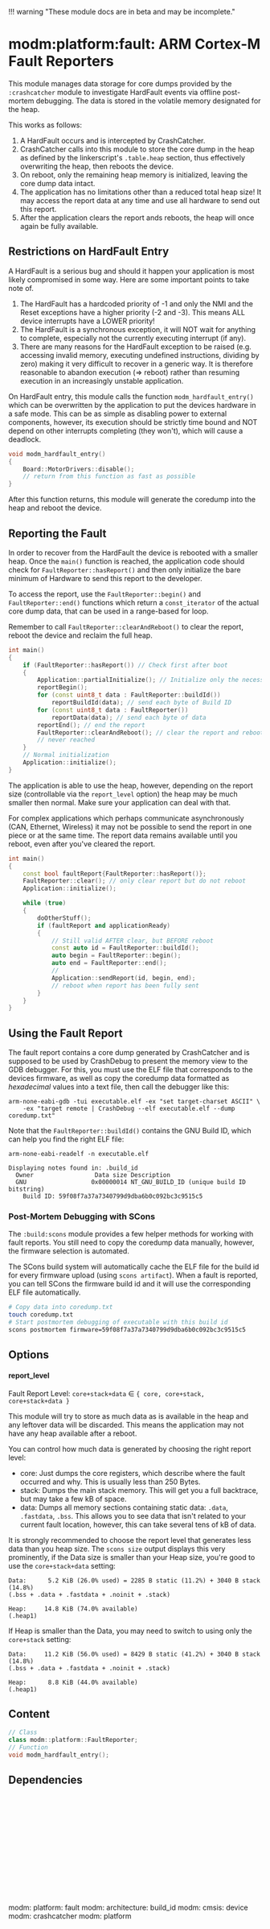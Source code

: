 !!! warning "These module docs are in beta and may be incomplete."

# modm:platform:fault: ARM Cortex-M Fault Reporters

This module manages data storage for core dumps provided by the `:crashcatcher`
module to investigate HardFault events via offline post-mortem debugging.
The data is stored in the volatile memory designated for the heap.

This works as follows:

1. A HardFault occurs and is intercepted by CrashCatcher.
2. CrashCatcher calls into this module to store the core dump in the heap as
   defined by the linkerscript's `.table.heap` section, thus effectively
   overwriting the heap, then reboots the device.
3. On reboot, only the remaining heap memory is initialized, leaving the core
   dump data intact.
4. The application has no limitations other than a reduced total heap size!
   It may access the report data at any time and use all hardware to send out
   this report.
5. After the application clears the report ands reboots, the heap will once 
   again be fully available.


## Restrictions on HardFault Entry

A HardFault is a serious bug and should it happen your application is most likely
compromised in some way. Here are some important points to take note of.

1. The HardFault has a hardcoded priority of -1 and only the NMI and the Reset
   exceptions have a higher priority (-2 and -3). This means ALL device interrupts
   have a LOWER priority!
2. The HardFault is a synchronous exception, it will NOT wait for anything to
   complete, especially not the currently executing interrupt (if any).
3. There are many reasons for the HardFault exception to be raised (e.g. accessing
   invalid memory, executing undefined instructions, dividing by zero) making
   it very difficult to recover in a generic way. It is therefore reasonable
   to abandon execution (=> reboot) rather than resuming execution in an
   increasingly unstable application.

On HardFault entry, this module calls the function `modm_hardfault_entry()` which
can be overwritten by the application to put the devices hardware in a safe mode.
This can be as simple as disabling power to external components, however, its
execution should be strictly time bound and NOT depend on other interrupts
completing (they won't), which will cause a deadlock.

```cpp
void modm_hardfault_entry()
{
    Board::MotorDrivers::disable();
    // return from this function as fast as possible
}
```

After this function returns, this module will generate the coredump into the
heap and reboot the device.


## Reporting the Fault

In order to recover from the HardFault the device is rebooted with a smaller
heap. Once the `main()` function is reached, the application code should check
for `FaultReporter::hasReport()` and then only initialize the bare minimum of
Hardware to send this report to the developer.

To access the report, use the `FaultReporter::begin()` and `FaultReporter::end()`
functions which return a `const_iterator` of the actual core dump data, that can
be used in a range-based for loop.

Remember to call  `FaultReporter::clearAndReboot()` to clear the report, reboot
the device and reclaim the full heap.

```cpp
int main()
{
    if (FaultReporter::hasReport()) // Check first after boot
    {
        Application::partialInitialize(); // Initialize only the necessary
        reportBegin();
        for (const uint8_t data : FaultReporter::buildId())
            reportBuildId(data); // send each byte of Build ID
        for (const uint8_t data : FaultReporter())
            reportData(data); // send each byte of data
        reportEnd(); // end the report
        FaultReporter::clearAndReboot(); // clear the report and reboot
        // never reached
    }
    // Normal initialization
    Application::initialize();
}
```

The application is able to use the heap, however, depending on the report size
(controllable via the `report_level` option) the heap may be much smaller then
normal. Make sure your application can deal with that.

For complex applications which perhaps communicate asynchronously (CAN,
Ethernet, Wireless) it may not be possible to send the report in one piece or
at the same time. The report data remains available until you reboot, even after
you've cleared the report.

```cpp
int main()
{
    const bool faultReport{FaultReporter::hasReport()};
    FaultReporter::clear(); // only clear report but do not reboot
    Application::initialize();

    while (true)
    {
        doOtherStuff();
        if (faultReport and applicationReady)
        {
            // Still valid AFTER clear, but BEFORE reboot
            const auto id = FaultReporter::buildId();
            auto begin = FaultReporter::begin();
            auto end = FaultReporter::end();
            //
            Application::sendReport(id, begin, end);
            // reboot when report has been fully sent
        }
    }
}
```


## Using the Fault Report

The fault report contains a core dump generated by CrashCatcher and is supposed
to be used by CrashDebug to present the memory view to the GDB debugger.
For this, you must use the ELF file that corresponds to the devices firmware,
as well as copy the coredump data formatted as *hexadecimal* values into a text
file, then call the debugger like this:

```
arm-none-eabi-gdb -tui executable.elf -ex "set target-charset ASCII" \
    -ex "target remote | CrashDebug --elf executable.elf --dump coredump.txt"
```

Note that the `FaultReporter::buildId()` contains the GNU Build ID, which can
help you find the right ELF file:

```
arm-none-eabi-readelf -n executable.elf

Displaying notes found in: .build_id
  Owner                 Data size Description
  GNU                  0x00000014 NT_GNU_BUILD_ID (unique build ID bitstring)
    Build ID: 59f08f7a37a7340799d9dba6b0c092bc3c9515c5
```


### Post-Mortem Debugging with SCons

The `:build:scons` module provides a few helper methods for working with fault
reports. You still need to copy the coredump data manually, however, the firmware
selection is automated.

The SCons build system will automatically cache the ELF file for the build id for
every firmware upload (using `scons artifact`).
When a fault is reported, you can tell SCons the firmware build id and it will use
the corresponding ELF file automatically.

```sh
# Copy data into coredump.txt
touch coredump.txt
# Start postmortem debugging of executable with this build id
scons postmortem firmware=59f08f7a37a7340799d9dba6b0c092bc3c9515c5
```

## Options
#### report_level

Fault Report Level: `core+stack+data` ∈ `{ core, core+stack, core+stack+data }`

This module will try to store as much data as is available in the heap and any
leftover data will be discarded. This means the application may not have any
heap available after a reboot.

You can control how much data is generated by choosing the right report level:

- core: Just dumps the core registers, which describe where the fault occurred
        and why. This is usually less than 250 Bytes.
- stack: Dumps the main stack memory. This will get you a full backtrace, but
         may take a few kB of space.
- data: Dumps all memory sections containing static data: `.data`, `.fastdata`,
        `.bss`. This allows you to see data that isn't related to your current
        fault location, however, this can take several tens of kB of data.

It is strongly recommended to choose the report level that generates less data
than you heap size. The `scons size` output displays this very prominently,
if the Data size is smaller than your Heap size, you're good to use the
`core+stack+data` setting:

```
Data:      5.2 KiB (26.0% used) = 2285 B static (11.2%) + 3040 B stack (14.8%)
(.bss + .data + .fastdata + .noinit + .stack)

Heap:     14.8 KiB (74.0% available)
(.heap1)
```

If Heap is smaller than the Data, you may need to switch to using only the
`core+stack` setting:

```
Data:     11.2 KiB (56.0% used) = 8429 B static (41.2%) + 3040 B stack (14.8%)
(.bss + .data + .fastdata + .noinit + .stack)

Heap:      8.8 KiB (44.0% available)
(.heap1)
```
## Content

```cpp
// Class
class modm::platform::FaultReporter;
// Function
void modm_hardfault_entry();
```
## Dependencies

<?xml version="1.0" encoding="UTF-8" standalone="no"?>
<!DOCTYPE svg PUBLIC "-//W3C//DTD SVG 1.1//EN"
 "http://www.w3.org/Graphics/SVG/1.1/DTD/svg11.dtd">
<!-- Generated by graphviz version 2.40.1 (20161225.0304)
 -->
<!-- Title: modm:platform:fault Pages: 1 -->
<svg width="350pt" height="150pt"
 viewBox="0.00 0.00 350.00 150.00" xmlns="http://www.w3.org/2000/svg" xmlns:xlink="http://www.w3.org/1999/xlink">
<g id="graph0" class="graph" transform="scale(1 1) rotate(0) translate(4 146)">
<title>modm:platform:fault</title>
<polygon fill="#ffffff" stroke="transparent" points="-4,4 -4,-146 346,-146 346,4 -4,4"/>
<!-- modm_platform_fault -->
<g id="node1" class="node">
<title>modm_platform_fault</title>
<polygon fill="#d3d3d3" stroke="#000000" stroke-width="2" points="208,-53 140,-53 140,0 208,0 208,-53"/>
<text text-anchor="middle" x="174" y="-37.8" font-family="Times,serif" font-size="14.00" fill="#000000">modm:</text>
<text text-anchor="middle" x="174" y="-22.8" font-family="Times,serif" font-size="14.00" fill="#000000">platform:</text>
<text text-anchor="middle" x="174" y="-7.8" font-family="Times,serif" font-size="14.00" fill="#000000">fault</text>
</g>
<!-- modm_architecture_build_id -->
<g id="node2" class="node">
<title>modm_architecture_build_id</title>
<g id="a_node2"><a xlink:href="../modm-architecture-build-id" xlink:title="modm:&#10;architecture:&#10;build_id">
<polygon fill="#d3d3d3" stroke="#000000" points="84,-142 0,-142 0,-89 84,-89 84,-142"/>
<text text-anchor="middle" x="42" y="-126.8" font-family="Times,serif" font-size="14.00" fill="#000000">modm:</text>
<text text-anchor="middle" x="42" y="-111.8" font-family="Times,serif" font-size="14.00" fill="#000000">architecture:</text>
<text text-anchor="middle" x="42" y="-96.8" font-family="Times,serif" font-size="14.00" fill="#000000">build_id</text>
</a>
</g>
</g>
<!-- modm_platform_fault&#45;&gt;modm_architecture_build_id -->
<g id="edge1" class="edge">
<title>modm_platform_fault&#45;&gt;modm_architecture_build_id</title>
<path fill="none" stroke="#000000" d="M139.6631,-49.6514C124.5716,-59.8267 106.5854,-71.9537 90.1855,-83.0113"/>
<polygon fill="#000000" stroke="#000000" points="88.1125,-80.1877 81.7778,-88.6801 92.0258,-85.9917 88.1125,-80.1877"/>
</g>
<!-- modm_cmsis_device -->
<g id="node3" class="node">
<title>modm_cmsis_device</title>
<g id="a_node3"><a xlink:href="../modm-cmsis-device" xlink:title="modm:&#10;cmsis:&#10;device">
<polygon fill="#d3d3d3" stroke="#000000" points="158,-142 102,-142 102,-89 158,-89 158,-142"/>
<text text-anchor="middle" x="130" y="-126.8" font-family="Times,serif" font-size="14.00" fill="#000000">modm:</text>
<text text-anchor="middle" x="130" y="-111.8" font-family="Times,serif" font-size="14.00" fill="#000000">cmsis:</text>
<text text-anchor="middle" x="130" y="-96.8" font-family="Times,serif" font-size="14.00" fill="#000000">device</text>
</a>
</g>
</g>
<!-- modm_platform_fault&#45;&gt;modm_cmsis_device -->
<g id="edge2" class="edge">
<title>modm_platform_fault&#45;&gt;modm_cmsis_device</title>
<path fill="none" stroke="#000000" d="M160.7985,-53.2029C156.6653,-61.5633 152.0361,-70.927 147.6475,-79.8039"/>
<polygon fill="#000000" stroke="#000000" points="144.4865,-78.3004 143.1921,-88.8159 150.7615,-81.4027 144.4865,-78.3004"/>
</g>
<!-- modm_crashcatcher -->
<g id="node4" class="node">
<title>modm_crashcatcher</title>
<g id="a_node4"><a xlink:href="../modm-crashcatcher" xlink:title="modm:&#10;crashcatcher">
<polygon fill="#d3d3d3" stroke="#000000" points="260,-134.5 176,-134.5 176,-96.5 260,-96.5 260,-134.5"/>
<text text-anchor="middle" x="218" y="-119.3" font-family="Times,serif" font-size="14.00" fill="#000000">modm:</text>
<text text-anchor="middle" x="218" y="-104.3" font-family="Times,serif" font-size="14.00" fill="#000000">crashcatcher</text>
</a>
</g>
</g>
<!-- modm_platform_fault&#45;&gt;modm_crashcatcher -->
<g id="edge3" class="edge">
<title>modm_platform_fault&#45;&gt;modm_crashcatcher</title>
<path fill="none" stroke="#000000" d="M187.2015,-53.2029C192.5268,-63.9746 198.6756,-76.4119 204.072,-87.3275"/>
<polygon fill="#000000" stroke="#000000" points="201.0118,-89.035 208.5811,-96.4482 207.2868,-85.9327 201.0118,-89.035"/>
</g>
<!-- modm_platform -->
<g id="node5" class="node">
<title>modm_platform</title>
<g id="a_node5"><a xlink:href="../modm-platform" xlink:title="modm:&#10;platform">
<polygon fill="#d3d3d3" stroke="#000000" points="342,-134.5 278,-134.5 278,-96.5 342,-96.5 342,-134.5"/>
<text text-anchor="middle" x="310" y="-119.3" font-family="Times,serif" font-size="14.00" fill="#000000">modm:</text>
<text text-anchor="middle" x="310" y="-104.3" font-family="Times,serif" font-size="14.00" fill="#000000">platform</text>
</a>
</g>
</g>
<!-- modm_platform_fault&#45;&gt;modm_platform -->
<g id="edge4" class="edge">
<title>modm_platform_fault&#45;&gt;modm_platform</title>
<path fill="none" stroke="#000000" d="M208.3185,-48.9585C227.7855,-61.6979 252.1795,-77.6616 272.1943,-90.7595"/>
<polygon fill="#000000" stroke="#000000" points="270.4779,-93.8191 280.762,-96.3663 274.311,-87.9618 270.4779,-93.8191"/>
</g>
</g>
</svg>

